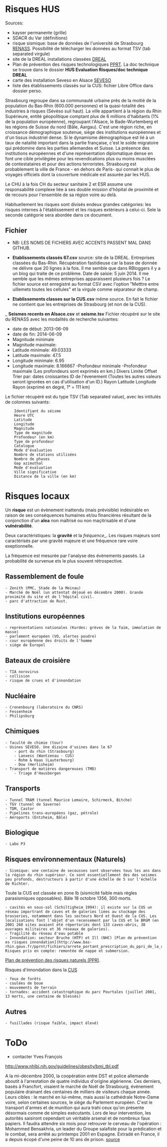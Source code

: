 Risques HUS
===========

Sources:

- kayser permanente (grille)
- SDACR du Var (définitions)
- risque sismique: base de données de l'université de Strasbourg [RENASS](http://renass.unistra.fr/recherche). Possibilité de télécharger les données au format TSV (tab separated virgule)
- site de la DREAL installations classées [DREAL](http://www.installationsclassees.developpement-durable.gouv.fr/rechercheICForm.php)
- Plan de prévention des risques technologiques [PPRT](http://www.alsace.developpement-durable.gouv.fr/les-plans-de-prevention-des-r266.html). La doc technique se trouve dans le dossier **HUS Evaluation Risques/doc technique DREAL**
- carte des installation Seveso en Alsace [SEVESO](http://www.alsace.developpement-durable.gouv.fr/cartes-des-installations-seveso-a798.html)
- liste des établissements classés sur la CUS: fichier Libre Office dans dossier perso.

Strasbourg regroupe dans sa communauté urbaine près de la moitié de la population du Bas-Rhin (600.000 personnes) et la quasi-totalité des industries à risques (Sévéso suil haut). La ville appartient à la région du Rhin Supérieure, entité géopolitique comptant plus de 6 millions d'habitants (1% de la population européenne), regroupant l'Alsace, le Bade-Wurtemberg et les régions de Suisse du nord (Bâle, Aargau). C'est une région riche, en croissance démographique soutenue, siège des institutions européennes et d'un tissus industriel dense. Si le dynamisme démographique est lié à un taux de natalité important dans la partie française, c'est le solde migratoire qui prédomine dans les parties allemandes et Suisse.
La présence des institutions européennes et d'une représentation diplomatique dense en font une cible privilégiée pour les revendications plus ou moins musclées de contestataires et pour des actions terroristes. Strasbourg est probablement la ville de France - en dehors de Paris- qui connait le plus de voyages officiels dont la couverture médicale est assurée par les HUS.

Le CHU à la fois CH du secteur sanitaire 2 et ESR assume une responsabilité complexe liée à ses double mission d'hôpital de proximité et de recours pour l'ensemble de sa région voire au delà.

Habituellement les risques sont divisés endeux grandes catégories: les risques internes à l'établissement et les risques extérieurs à celui-ci. Sele la seconde catégorie sera abordée dans ce document.

Fichier
-------

- NB: LES NOMS DE FICHIERS AVEC ACCENTS PASSENT MAL DANS GITHUB.
- __Etablissements classés 67.csv__ source: site de la DREAL. Entreprises classées du Bas-Rhin. Récupération fastidieuse car la base de donnée ne délivre que 20 lignes à la fois. Il me semble que dans RBloggers il y a un blog qui traite de ce problème. Date de saisie: 5 juin 2014. Il me semble que les mêmes entreprises apparaissent plusieurs fois ? Le fichier source est enregistré au format CSV avec l'option "Metttre entre uillemets toutes les cellules" et la virgule comme séparateur de champ.

- __Etablissements classes sur la CUS.csv__ même source. En fait le fichier ne contient que les entreprises de Strasbourg (et non de la CUS).

_ __Seismes recents en Alsace.csv__ et __seisme.tsv__ Fichier récupéré sur le site du RENASS avec les modalités de recherche suivantes:

  - date de début: 2013-06-09
  - date de fin: 2014-06-09
  -  Magnitude minimale
  - Magnitude maximale: 
  - Latitude minimale: 49.03333
  - Latitude maximale: 47.5
  - Longitude minimale: 6.95
  - Longitude maximale: 8.166667
  -Profondeur minimale
  -Profondeur maximale (Les profondeurs sont exprimés en km.)
Divers
Limite
Offset
Trier par: dates croissantes
ID de l'évenement (Toutes les autres valeurs seront ignorées en cas d'utilisation d'un ID.)
Rayon
Latitude
Longitude
Rayon (exprimé en degré, 1° = 111 km)


Le fichier récupéré est du type TSV (Tab separated value), avec les intitulés de colonnes suivants:
```
    Identifiant du séisme
    Heure UTC
    Latitude
    Longitude
    Magnitude
    Type de magnitude
    Profondeur (en km)
    Type de profondeur
    Catalogue
    Mode d'évaluation
    Nombre de stations utilisées
    Nombre de phases
    Gap azimuthal
    Mode d'évaluation
    Ville significative
    Distance de la ville (en km)
```

Risques locaux
==============

Un __risque__ est un évènement inattendu (mais prévisible) indésirable en raison de ses conséquences humaines et/ou financières résultant de la conjonction d'un __alea__ non maîtrisé ou non maçitrisable et d'une __vulnérabilité__.

Deux caractéristiques: la __gravité__ et la _fréquence__. Les risques majeurs sont caractérisés par une gravité majeure et une fréquence rare voire exeptionnelle.

La fréquence est mesurée par l'analyse des évènements passés. La probabilité de survenue ets le plus souvent rétrospective.

Rassemblement de foule
----------------------

    - Zenith (PMC, Stade de la Meinau)
    - Marché de Noël (un attentat déjoué en décembre 2000). Grande proximité du site et de l'hôpital civil.
    - parc d'attraction de Rust.
    
Institutions européennes
------------------------

    - représentations nationales (Kurdes: grèves de la faim, immolation de masse)
    - parlement européen (VO, alertes poudre)
    - cour européenne des droits de l'homme
    - siège de Europol
    
Bateaux de croisière
--------------------

    - TIA norovirus
    - collision
    - risque de crues et d'innondation
    
Nucléaire
----------

    - Cronenbourg (laboratoire du CNRS)
    - Fessenheim
    - Philipsburg
    
Chimiques
---------

    - faculté de chimie (tour)
    - Usines SEVESO. Une dizaine d'usines dans le 67
        - port du rhin (Strasbourg)
        - Lanxess (Wantzenau - CUS)
        - Rohm & Haas (Lauterbourg)
        - Dow (Herlisheim)
    - Transport de matières dangereuses (TMD)
        - Triage d'Hausbergen

Transports
-----------

    - Tunnel TRAM (tunnel Maurice Lemaire, Schirmeck, Bitche)
    - TGV (tunnel de Saverne)
    - TDM, Castor
    - Pipelines trans-européens (gaz, pétrole)
    - Aéroports (Entzheim, Bâle)

Biologique
----------
    - Labo P3


Risques environnementaux (Naturels)
------------------------

    - Sismique: une centaine de secousses sont observées tous les ans dans la région du rhin supérieur. Ce sont essentiellement des des seismes peu profonds, destructeurs à partir d'une échelle de 5 sur l'échelle de Richter.
Toute la CUS est classée en zone Ib (sismicité faible mais règles parasismiques opposables). Bâle 18 octobre 1356, 300 morts.

    - cavités en sous-sol (Schiltigheim 1994): il existe sur la CUS un réseau importrant de caves et de galeries liées au stockage des brasseries, notamment dans les secteurs Nord et Ouest de la CUS. Les localisations font l'objet d'un recensement par la CUS et le BRGM (en 2001 268 sites avaient été répertoriés dont 133 caves-abris, 38 ouvrages militaires et 36 réseaux de galeries).
    - fragilité du réseau d'eau potable
    - Innondation: secteur Bruche (HTP) et Ill (NHC) [Plan de prévention es risques innondation](http://www.bas-rhin.gouv.fr/pprnt/fichiers/arrete_portant_prescription_du_ppri_de_la_cus.pdf). Risques pris en compte: remontée de nappe et submersion.
[Plan de prévention des risques naturels (PPR)](http://catalogue.prim.net/143_plans-de-prevention-des-risques-naturels-ppr-risques-d-inondation-guide-methodologique.html).

Risques d'innondation dans la [CUS](http://www.strasbourg.eu/vie-quotidienne/prevention-securite/risques-majeurs/risque-inondation-cus)

    - feux de forêts
    - coulées de boue
    - mouvements de terrain
    - tornades: accident catastrophique du parc Pourtales (juillet 2001, 13 morts, une centaine de blessés)
    
Autres
------

    - fusillades (risque faible, impact élevé)

ToDo
====
- contacter Yves François

http://www.nhlbi.nih.gov/guidelines/obesity/bmi_tbl.pdf

 A la mi-décembre 2000, la coopération entre DST et police allemande aboutit à l'arrestation de quatre individus d'origine algérienne. Ces derniers, basés à Francfort, visaient le marché de Noël de Strasbourg, événement populaire drainant des centaines de milliers de visiteurs chaque année. Leurs cibles : le marché en lui-même, mais aussi la cathédrale Notre-Dame voire, selon certaines sources, le siège du Parlement européen. C'est le transport d'armes et de munition qui aura trahi ceux qu'on présente désormais comme de simples exécutants. Lors de leur intervention, les autorités saisiront cependant un véritable arsenal et de nombreux faux papiers. Il faudra attendre six mois pour retrouver le cerveau de l'opération : Mohammed Bensakhria, un leader du Groupe salafiste pour la prédication et le combat, sera arrêté au printemps 2001 en Espagne. Extradé en France, il a depuis écopé d'une peine de 10 ans de prison.
[source](http://www.linternaute.com/actualite/faits-divers/attentats-rates/marche-de-strasbourg.shtml)
